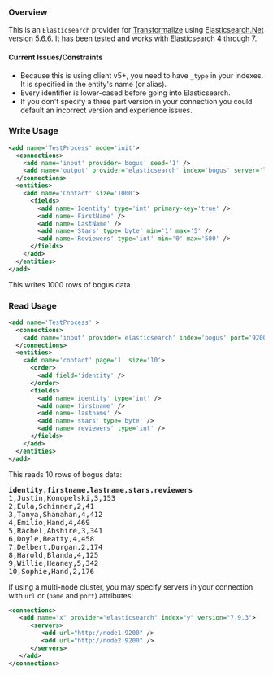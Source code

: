 ### Overview

This is an `Elasticsearch` provider for [Transformalize](https://github.com/dalenewman/Transformalize) 
using [Elasticsearch.Net](https://github.com/elastic/elasticsearch-net) version 5.6.6. 
It has been tested and works with Elasticsearch 4 through 7.

#### Current Issues/Constraints
- Because this is using client v5+, you 
need to have `_type` in your indexes. It is specified in 
the entity's name (or alias).
- Every identifier is lower-cased before going into Elasticsearch.
- If you don't specify a three part version in your connection 
you could default an incorrect version and experience issues.
 
### Write Usage

```xml
<add name='TestProcess' mode='init'>
  <connections>
    <add name='input' provider='bogus' seed='1' />
    <add name='output' provider='elasticsearch' index='bogus' server='localhost' port='9200' version='7.9.3' />
  </connections>
  <entities>
    <add name='Contact' size='1000'>
      <fields>
        <add name='Identity' type='int' primary-key='true' />
        <add name='FirstName' />
        <add name='LastName' />
        <add name='Stars' type='byte' min='1' max='5' />
        <add name='Reviewers' type='int' min='0' max='500' />
      </fields>
    </add>
  </entities>
</add>
```

This writes 1000 rows of bogus data.

### Read Usage

```xml
<add name='TestProcess' >
  <connections>
    <add name='input' provider='elasticsearch' index='bogus' port='9200' version='7.9.3' />
  </connections>
  <entities>
    <add name='contact' page='1' size='10'>
      <order>
        <add field='identity' />
      </order>
      <fields>
        <add name='identity' type='int' />
        <add name='firstname' />
        <add name='lastname' />
        <add name='stars' type='byte' />
        <add name='reviewers' type='int' />
      </fields>
    </add>
  </entities>
</add>
```

This reads 10 rows of bogus data:

<pre>
<strong>identity,firstname,lastname,stars,reviewers</strong>
1,Justin,Konopelski,3,153
2,Eula,Schinner,2,41
3,Tanya,Shanahan,4,412
4,Emilio,Hand,4,469
5,Rachel,Abshire,3,341
6,Doyle,Beatty,4,458
7,Delbert,Durgan,2,174
8,Harold,Blanda,4,125
9,Willie,Heaney,5,342
10,Sophie,Hand,2,176</pre>

If using a multi-node cluster, you may specify servers in your connection with `url` or (`name` and `port`) attributes:

```xml
<connections>
   <add name="x" provider="elasticsearch" index="y" version="7.9.3">
      <servers>
         <add url="http://node1:9200" />
         <add url="http://node2:9200" />
      </servers>
   </add>
</connections>
```